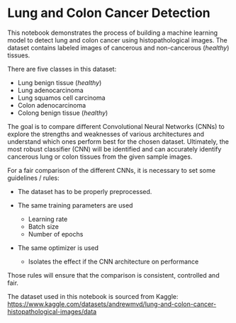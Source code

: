 # Lung and Colon Cancer Detection
This notebook demonstrates the process of building a machine learning model to detect lung and colon cancer using histopathological images. The dataset contains labeled images of cancerous and non-cancerous (<em>healthy</em>) tissues. 

There are five classes in this dataset: 
- Lung benign tissue (<em>healthy</em>)
- Lung adenocarcinoma
- Lung squamos cell carcinoma
- Colon adenocarcinoma
- Colong benign tissue (<em>healthy</em>)

The goal is to compare different Convolutional Neural Networks (CNNs) to explore the strengths and weaknesses of various architectures and understand which ones perform best for the chosen dataset. Ultimately, the most robust classifier (CNN) will be identified and can accurately identify cancerous lung or colon tissues from the given sample images. 

For a fair comparison of the different CNNs, it is necessary to set some guidelines / rules:
- The dataset has to be properly preprocessed.
- The same training parameters are used 


  - Learning rate
  - Batch size
  - Number of epochs
- The same optimizer is used
  - Isolates the effect if the CNN architecture on performance

Those rules will ensure that the comparison is consistent, controlled and fair.

The dataset used in this notebook is sourced from Kaggle: https://www.kaggle.com/datasets/andrewmvd/lung-and-colon-cancer-histopathological-images/data